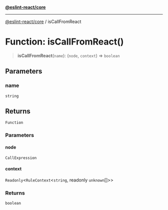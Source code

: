 [**@eslint-react/core**](../README.md)

***

[@eslint-react/core](../README.md) / isCallFromReact

# Function: isCallFromReact()

> **isCallFromReact**(`name`): (`node`, `context`) => `boolean`

## Parameters

### name

`string`

## Returns

`Function`

### Parameters

#### node

`CallExpression`

#### context

`Readonly`\<`RuleContext`\<`string`, readonly `unknown`[]\>\>

### Returns

`boolean`
